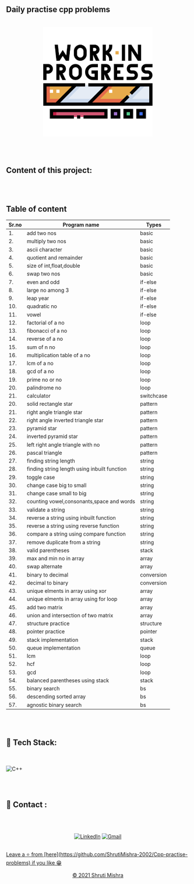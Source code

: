 ## Daily practise cpp problems
<br>
<div align="center"><img src="work.png" alt="output" width="300px" height="300px"> </div>
<!--<span> <img src="code.png" alt="output" width="100px" height="100px"></span>-->

<br><br>


<h2> Content of this project:</h2> 
<br><br>

## Table of content

|Sr.no| Program name                | Types |
| -   | -                           | -     |
| 1. | add two nos                  | basic |
| 2. | multiply two nos             | basic |
| 3. | ascii character              | basic |
| 4. | quotient and remainder       | basic |
| 5. | size of int,float,double     | basic |
| 6. | swap two nos                 | basic |
| 7. | even and odd                 | if-else |
| 8. | large no among 3             | if-else |
| 9. | leap year                    | if-else |
| 10.| quadratic no                 | if-else |
| 11.| vowel                        | if-else |
| 12.| factorial of a no            | loop |
| 13.| fibonacci of a no            | loop |
| 14.| reverse of a no              | loop |
| 15.| sum of n no                  | loop |
| 16.| multiplication table of a no | loop |
| 17.| lcm of a no                  | loop |
| 18.| gcd of a no                  | loop |
| 19.| prime no or no               | loop |
| 20.| palindrome no                | loop |
| 21.| calculator                   | switchcase |
| 20.| solid rectangle star         | pattern |
| 21.| right angle triangle star    | pattern |
| 22.| right angle inverted triangle star| pattern |
| 23.| pyramid star                 | pattern |
| 24.| inverted pyramid star        | pattern |
| 25.| left right angle triangle with no | pattern |
| 26.| pascal triangle              | pattern |
| 27.| finding string length        | string |
| 28.| finding string length using inbuilt function| string |
| 29.| toggle case                  | string |
| 30.| change case big to small     | string |
| 31.| change case small to big     | string |
| 32.| counting vowel,consonants,space and words| string |
| 33.| validate a string            | string |
| 34.| reverse a string using inbuilt function          | string |
| 35.| reverse a string using reverse function          | string |
| 36.| compare a string using compare function          | string |
| 37.| remove duplicate from a string | string |
| 38.| valid parentheses            | stack |
| 39.| max and min no in array         | array |
| 40.| swap alternate            | array |
| 41.| binary to decimal            | conversion |
| 42.| decimal to binary         | conversion |
| 43.| unique elments in array using xor            | array |
| 44.| unique elments in array using for loop            | array |
| 45.| add two matrix            | array |
| 46.| union and intersection of two matrix            | array |
| 47.| structure practice           | structure |
| 48.| pointer practice           | pointer |
| 49.| stack implementation           | stack |
| 50.| queue implementation           | queue |
| 51.| lcm         | loop |
| 52.| hcf         | loop |
| 53.| gcd        | loop |
| 54.| balanced parentheses using stack         | stack |
| 55.| binary search        | bs |
| 56.| descending sorted array         | bs |
| 57.| agnostic binary search         | bs |



<br><br>

## 📌 Tech Stack:
<br><br>
![C++](https://img.shields.io/badge/C++%20-%23E34F26.svg?&style=for-the-badge&logo=C++&logoColor=white)

<br><br>

<h2>📌 Contact :</h2>
<br><br>

<div align="center">

<a  href="https://www.linkedin.com/in/shruti-mishra-b270a7203/" target="_blank"><img alt="LinkedIn" src="https://img.shields.io/badge/linkedin%20-%230077B5.svg?&style=for-the-badge&logo=linkedin&logoColor=white" /></a><span>
<a href="mailto:shrutidmishra2002@gmail.com"><img  alt="Gmail" src="https://img.shields.io/badge/Gmail-D14836?style=for-the-badge&logo=gmail&logoColor=white"/></span>

</div>
<br>
Leave a ⭐ from [here](https://github.com/ShrutiMishra-2002/Cpp-practise-problems) if you like 😁
<br><br>
<div align="center">
© 2021 Shruti Mishra </div>
